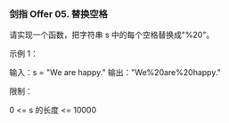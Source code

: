 ### 剑指 Offer 05. 替换空格
请实现一个函数，把字符串 s 中的每个空格替换成"%20"。



示例 1：

输入：s = "We are happy."
输出："We%20are%20happy."


限制：

0 <= s 的长度 <= 10000

